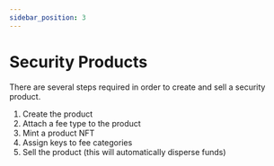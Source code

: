 ```yaml
---
sidebar_position: 3
---
```


# Security Products

There are several steps required in order to create and sell a security product.

1. Create the product
1. Attach a fee type to the product
1. Mint a product NFT
1. Assign keys to fee categories
1. Sell the product (this will automatically disperse funds)
